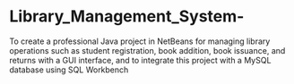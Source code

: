 # Library_Management_System-
To create a professional Java project in NetBeans for managing library operations such as student registration, book addition, book issuance, and returns with a GUI interface, and to integrate this project with a MySQL database using SQL Workbench
